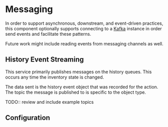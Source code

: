 # Messaging

In order to support asynchronous, downstream, and event-driven practices, this component optionally supports connecting to a [Kafka](https://kafka.apache.org/) instance in order send events and facilitate these patterns.

Future work might include reading events from messaging channels as well.

## History Event Streaming

This service primarily publishes messages on the history queues. This occurs any time the inventory state is changed.

The data sent is the history event object that was recorded for the action. The topic the message is published to is specific to the object type.

TODO:: review and include example topics

## Configuration
